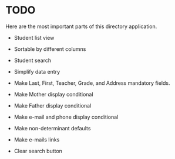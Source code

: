 # TODO

Here are the most important parts of this directory application.

* Student list view

* Sortable by different columns

* Student search

* Simplify data entry

* Make Last, First, Teacher, Grade, and Address mandatory fields.

* Make Mother display conditional

* Make Father display conditional

* Make e-mail and phone display conditional

* Make non-determinant defaults

* Make e-mails links

* Clear search button
